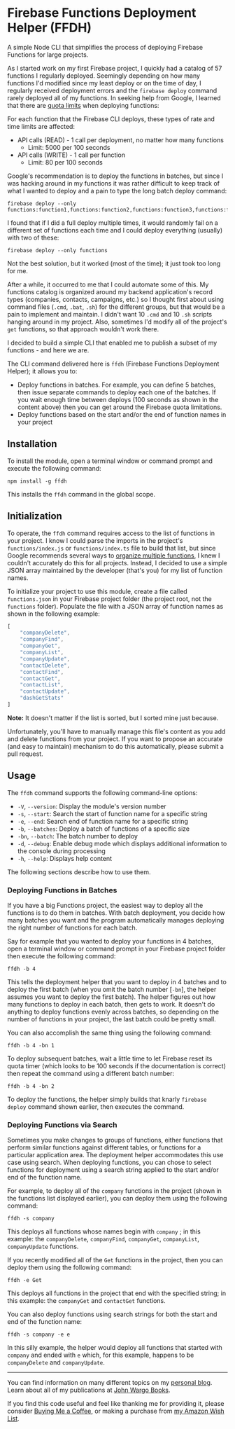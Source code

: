 # Firebase Functions Deployment Helper (FFDH)

A simple Node CLI that simplifies the process of deploying Firebase Functions for large projects.

As I started work on my first Firebase project, I quickly had a catalog of 57 functions I regularly deployed. Seemingly depending on how many functions I'd modified since my least deploy or on the time of day, I regularly received deployment errors and the `firebase deploy` command rarely deployed all of my functions. In seeking help from Google, I learned that there are [quota limits](https://firebase.google.com/docs/functions/quotas#quota_limits_for_firebase_cli_deployment) when deploying functions:

For each function that the Firebase CLI deploys, these types of rate and time limits are affected:

- API calls (READ) - 1 call per deployment, no matter how many functions
  - Limit: 5000 per 100 seconds
- API calls (WRITE) - 1 call per function
  - Limit: 80 per 100 seconds

Google's recommendation is to deploy the functions in batches, but since I was hacking around in my functions it was rather difficult to keep track of what I wanted to deploy and a pain to type the long batch deploy command:

```shell
firebase deploy --only functions:function1,functions:function2,functions:function3,functions:functionX
```

I found that if I did a full deploy multiple times, it would randomly fail on a different set of functions each time and I could deploy everything (usually) with two of these:

```shell
firebase deploy --only functions
```

Not the best solution, but it worked (most of the time); it just took too long for me.

After a while, it occurred to me that I could automate some of this. My functions catalog is organized around my backend application's record types (companies, contacts, campaigns, etc.) so I thought first about using command files (`.cmd`, `.bat`, `.sh`) for the different groups, but that would be a pain to implement and maintain. I didn't want 10 `.cmd` and 10 `.sh` scripts hanging around in my project. Also, sometimes I'd modify all of the project's `get` functions, so that approach wouldn't work there.

I decided to build a simple CLI that enabled me to publish a subset of my functions - and here we are.

The CLI command delivered here is `ffdh` (Firebase Functions Deployment Helper); it allows you to:

* Deploy functions in batches. For example, you can define 5 batches, then issue separate commands to deploy each one of the batches. If you wait enough time between deploys (100 seconds as shown in the content above) then you can get around the Firebase quota limitations.
* Deploy functions based on the start and/or the end of function names in your project

## Installation

To install the module, open a terminal window or command prompt and execute the following command:

```shell
npm install -g ffdh
```

This installs the `ffdh` command in the global scope.

## Initialization

To operate, the `ffdh` command requires access to the list of functions in your project. I know I could parse the imports in the project's `functions/index.js` or `functions/index.ts` file to build that list, but since Google recommends several ways to [organize multiple functions](https://firebase.google.com/docs/functions/organize-functions), I knew I couldn't accurately do this for all projects. Instead, I decided to use a simple JSON array maintained by the developer (that's you) for my list of function names.

To initialize your project to use this module, create a file called `functions.json` in your Firebase project folder (the project root, not the `functions` folder). Populate the file with a JSON array of function names as shown in the following example:

```typescript
[
    "companyDelete",
    "companyFind",
    "companyGet",
    "companyList",
    "companyUpdate",
    "contactDelete",
    "contactFind",
    "contactGet",
    "contactList",
    "contactUpdate",
    "dashGetStats"
]
```

**Note:** It doesn't matter if the list is sorted, but I sorted mine just because.

Unfortunately, you'll have to manually manage this file's content as you add and delete functions from your project. If you want to propose an accurate (and easy to maintain) mechanism to do this automatically, please submit a pull request.

## Usage

The `ffdh` command supports the following command-line options:

* `-V`, `--version`: Display the module's version number
* `-s`, `--start`: Search the start of function name for a specific string
* `-e`, `--end`: Search end of function name for a specific string
* `-b`, `--batches`: Deploy a batch of functions of a specific size
* `-bn`, `--batch`: The batch number to deploy
* `-d`, `--debug`: Enable debug mode which displays additional information to the console during processing
* `-h`, `--help`: Displays help content

The following sections describe how to use them.

### Deploying Functions in Batches

If you have a big Functions project, the easiest way to deploy all the functions is to do them in batches.  With batch deployment, you decide how many batches you want and the program automatically manages deploying the right number of functions for each batch.

Say for example that you wanted to deploy your functions in 4 batches, open a terminal window or command prompt in your Firebase project folder then execute the following command:

```shell
ffdh -b 4
```

This tells the deployment helper that you want to deploy in 4 batches and to deploy the first batch (when you omit the batch number [`-bn`], the helper assumes you want to deploy the first batch). The helper figures out how many functions to deploy in each batch, then gets to work. It doesn't do anything to deploy functions evenly across batches, so depending on the number of functions in your project, the last batch could be pretty small.

You can also accomplish the same thing using the following command:

```shell
ffdh -b 4 -bn 1
```

To deploy subsequent batches, wait a little time to let Firebase reset its quota timer (which looks to be 100 seconds if the documentation is correct) then repeat the command using a different batch number:

```shell
ffdh -b 4 -bn 2
```

To deploy the functions, the helper simply builds that knarly `firebase deploy` command shown earlier, then executes the command.

### Deploying Functions via Search

Sometimes you make changes to groups of functions, either functions that perform similar functions against different tables, or functions for a particular application area. The deployment helper accommodates this use case using search. When deploying functions, you can chose to select functions for deployment using a search string applied to the start and/or end of the function name.

For example, to deploy all of the `company` functions in the project (shown in the functions list displayed earlier), you can deploy them using the following command:

```shell
ffdh -s company
```

This deploys all functions whose names begin with `company` ; in this example: the `companyDelete`, `companyFind`, `companyGet`, `companyList`, `companyUpdate` functions.

If you recently modified all of the `Get` functions in the project, then you can deploy them using the following command:

```shell
ffdh -e Get
```

This deploys all functions in the project that end with the specified string; in this example: the `companyGet` and `contactGet` functions.

You can also deploy functions using search strings for both the start and end of the function name:

```shell
ffdh -s company -e e
```

In this silly example, the helper would deploy all functions that started with `company` and ended with `e` which, for this example, happens to be `companyDelete` and `companyUpdate`.

***

You can find information on many different topics on my [personal blog](http://www.johnwargo.com). Learn about all of my publications at [John Wargo Books](http://www.johnwargobooks.com).

If you find this code useful and feel like thanking me for providing it, please consider <a href="https://www.buymeacoffee.com/johnwargo" target="_blank">Buying Me a Coffee</a>, or making a purchase from [my Amazon Wish List](https://amzn.com/w/1WI6AAUKPT5P9).